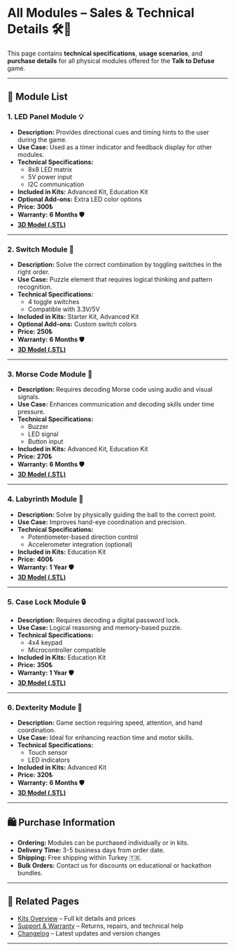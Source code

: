 # All Modules – Sales & Technical Details 🛠️🛒

This page contains **technical specifications**, **usage scenarios**, and **purchase details** for all physical modules offered for the **Talk to Defuse** game.

---

## 🔢 Module List  

### **1. LED Panel Module 💡**  
- **Description:** Provides directional cues and timing hints to the user during the game.  
- **Use Case:** Used as a timer indicator and feedback display for other modules.  
- **Technical Specifications:**  
  - 8x8 LED matrix  
  - 5V power input  
  - I2C communication  
- **Included in Kits:** Advanced Kit, Education Kit  
- **Optional Add-ons:** Extra LED color options  
- **Price:** **300₺**  
- **Warranty:** **6 Months 🛡️**  
- **[3D Model (.STL)](../downloads/led-panel.stl)**  

---

### **2. Switch Module 🔀**  
- **Description:** Solve the correct combination by toggling switches in the right order.  
- **Use Case:** Puzzle element that requires logical thinking and pattern recognition.  
- **Technical Specifications:**  
  - 4 toggle switches  
  - Compatible with 3.3V/5V  
- **Included in Kits:** Starter Kit, Advanced Kit  
- **Optional Add-ons:** Custom switch colors  
- **Price:** **250₺**  
- **Warranty:** **6 Months 🛡️**  
- **[3D Model (.STL)](../downloads/switch-module.stl)**  

---

### **3. Morse Code Module 📡**  
- **Description:** Requires decoding Morse code using audio and visual signals.  
- **Use Case:** Enhances communication and decoding skills under time pressure.  
- **Technical Specifications:**  
  - Buzzer  
  - LED signal  
  - Button input  
- **Included in Kits:** Advanced Kit, Education Kit  
- **Price:** **270₺**  
- **Warranty:** **6 Months 🛡️**  
- **[3D Model (.STL)](../downloads/morse-code.stl)**  

---

### **4. Labyrinth Module 🧩**  
- **Description:** Solve by physically guiding the ball to the correct point.  
- **Use Case:** Improves hand-eye coordination and precision.  
- **Technical Specifications:**  
  - Potentiometer-based direction control  
  - Accelerometer integration (optional)  
- **Included in Kits:** Education Kit  
- **Price:** **400₺**  
- **Warranty:** **1 Year 🛡️**  
- **[3D Model (.STL)](../downloads/labyrinth-module.stl)**  

---

### **5. Case Lock Module 🔒**  
- **Description:** Requires decoding a digital password lock.  
- **Use Case:** Logical reasoning and memory-based puzzle.  
- **Technical Specifications:**  
  - 4x4 keypad  
  - Microcontroller compatible  
- **Included in Kits:** Education Kit  
- **Price:** **350₺**  
- **Warranty:** **1 Year 🛡️**  
- **[3D Model (.STL)](../downloads/case-lock.stl)**  

---

### **6. Dexterity Module 🤲**  
- **Description:** Game section requiring speed, attention, and hand coordination.  
- **Use Case:** Ideal for enhancing reaction time and motor skills.  
- **Technical Specifications:**  
  - Touch sensor  
  - LED indicators  
- **Included in Kits:** Advanced Kit  
- **Price:** **320₺**  
- **Warranty:** **6 Months 🛡️**  
- **[3D Model (.STL)](../downloads/dexterity-module.stl)**  

---

## 🛍️ Purchase Information  
- **Ordering:** Modules can be purchased individually or in kits.  
- **Delivery Time:** 3-5 business days from order date.  
- **Shipping:** Free shipping within Turkey 🇹🇷.  
- **Bulk Orders:** Contact us for discounts on educational or hackathon bundles.  

---

## 🔗 Related Pages  
- [Kits Overview](../sales/kits.md) – Full kit details and prices  
- [Support & Warranty](../support.md) – Returns, repairs, and technical help  
- [Changelog](../changelog.md) – Latest updates and version changes  

---
